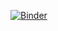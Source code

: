 [![Binder](https://mybinder.org/badge_logo.svg)](https://mybinder.org/v2/gh/jeradmelgard/sentiment/HEAD)
